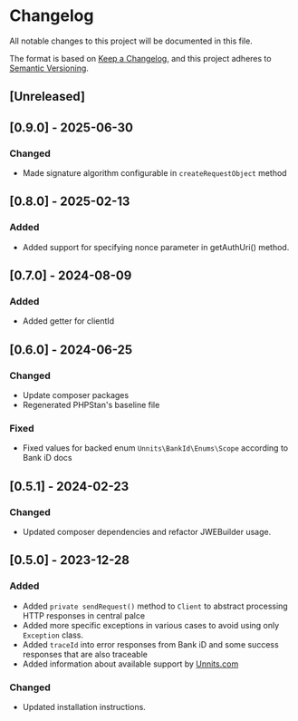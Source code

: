 # Changelog

All notable changes to this project will be documented in this file.

The format is based on [Keep a Changelog](https://keepachangelog.com/en/1.1.0/),
and this project adheres to [Semantic Versioning](https://semver.org/spec/v2.0.0.html).

## [Unreleased]

## [0.9.0] - 2025-06-30

### Changed

- Made signature algorithm configurable in `createRequestObject` method

## [0.8.0] - 2025-02-13

### Added

- Added support for specifying nonce parameter in getAuthUri() method.

## [0.7.0] - 2024-08-09

### Added

- Added getter for clientId

## [0.6.0] - 2024-06-25

### Changed
- Update composer packages
- Regenerated PHPStan's baseline file

### Fixed
- Fixed values for backed enum `Unnits\BankId\Enums\Scope` according to Bank iD docs

## [0.5.1] - 2024-02-23

### Changed

- Updated composer dependencies and refactor JWEBuilder usage.

## [0.5.0] - 2023-12-28

### Added

- Added `private sendRequest()` method to `Client` to abstract processing HTTP responses in central palce
- Added more specific exceptions in various cases to avoid using only `Exception` class.
- Added `traceId` into error responses from Bank iD and some success responses that are also traceable
- Added information about available support by [Unnits.com](www.unnits.com)

### Changed

- Updated installation instructions.
